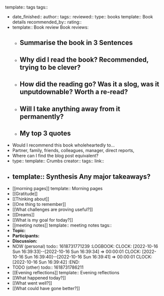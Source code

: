 template:: tags tags::

- date_finished:: author:: tags:: reviewed:: type:: books template:: Book details recommended_by:: rating::
- template:: Book review Book reviews:
	- ## [](https://github.com/dario-ds/logseq/blob/main/templates.md#summarise-the-book-in-3-sentences) Summarise the book in 3 Sentences
	- ## [](https://github.com/dario-ds/logseq/blob/main/templates.md#why-did-i-read-the-book-recommended-trying-to-be-clever) Why did I read the book? Recommended, trying to be clever?
	- ## [](https://github.com/dario-ds/logseq/blob/main/templates.md#how-did-the-reading-go-was-it-a-slog-was-it-unputdownable-worth-a-re-read) How did the reading go? Was it a slog, was it unputdownable? Worth a re-read?
	- ## [](https://github.com/dario-ds/logseq/blob/main/templates.md#will-i-take-anything-away-from-it-permanently) Will I take anything away from it permanently?
	- ## [](https://github.com/dario-ds/logseq/blob/main/templates.md#my-top-3-quotes) My top 3 quotes
- Would I recommend this book wholeheartedly to...
- Partner, family, friends, colleagues, manager, direct reports,
- Where can I find the blog post equivalent?
- type:: template:: Crumbs creator:: tags:: link::
- ## [](https://github.com/dario-ds/logseq/blob/main/templates.md#template-synthesisany-major-takeaways) template:: Synthesis Any major takeaways?
- [[morning pages]] template:: Morning pages
- [[Gratitude]]
- [[Thinking about]]
- [[One thing to remember]]
- [[What challenges are proving useful?]]
- [[Dreams]]
- [[What is my goal for today?]]
- [[meeting notes]] template:: meeting notes tags::
- **Topic:**
- **Participants:**
- **Discussion:**
- NOW (personal) todo:: 1618731771239
  :LOGBOOK:
  CLOCK: [2022-10-16 Sun 16:39:33]--[2022-10-16 Sun 16:39:34] =>  00:00:01
  CLOCK: [2022-10-16 Sun 16:39:40]--[2022-10-16 Sun 16:39:41] =>  00:00:01
  CLOCK: [2022-10-16 Sun 16:39:42]
  :END:
- TODO (other) todo:: 1618731786211
- [[Evening reflections]] template:: Evening reflections
- [[What happened today?]]
- [[What went well?]]
- [[What could have gone better?]]